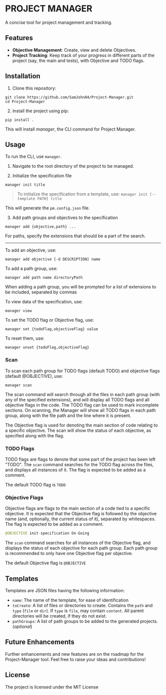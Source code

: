 # PROJECT MANAGER

A concise tool for project management and tracking.


## Features

- **Objective Management**: Create, view and delete Objectives.
- **Project Tracking**: Keep track of your progress in different parts of the project (say, the main and tests), with Objective and TODO flags.

## Installation

1. Clone this repository:

```commandline
git clone https://github.com/SamJohn04/Project-Manager.git
cd Project-Manager
```

2. Install the project using pip:
```commandline
pip install .
```

This will install *manager*, the CLI command for Project Manager.

## Usage

To run the CLI, use `manager`.

1. Navigate to the root directory of the project to be managed.

2. Initialize the specification file
```commandline
manager init title
```

> To initialize the specification from a template, use:
> `manager init [--template PATH] title`

This will generate the `pm.config.json` file.

3. Add path groups and objectives to the specification
```commandline
manager add {objective,path} ...
```

For paths, specify the extensions that should be a part of the search.

---

To add an objective, use:
```commandline
manager add objective [-d DESCRIPTION] name
```

To add a path group, use:
```commandline
manager add path name directoryPath
```
When adding a path group, you will be prompted for a list of extensions to be included, separated by commas

To view data of the specification, use:
```commandline
manager view
```

To set the TODO flag or Objective flag, use:
```commandline
manager set {todoFlag,objectiveFlag} value
```

To reset them, use:
```commandline
manager unset {todoFlag,objectiveFlag}
```

### Scan

To scan each path group for TODO flags (default TODO) and objective flags (default @OBJECTIVE), use:

```commandline
manager scan
```

The scan command will search through all the files in each path group (with any of the specified extensions), and will display all TODO flags and all objective flags in the code.
The TODO flag can be used to mark incomplete sections. On scanning, the Manager will show all TODO flags in each path group, along with the file path and the line where it is present.

The Objective flag is used for denoting the main section of code relating to a specific objective. The scan will show the status of each objective, as specified along with the flag.

### TODO Flags

TODO flags are flags to denote that some part of the project has been left "TODO".
The `scan` command searches for the TODO flag across the files, and displays all instances of it.
The flag is expected to be added as a comment.

The default TODO flag is `TODO`

### Objective Flags

Objective flags are flags to the main section of a code tied to a specific objective.
It is expected that the Objective flag is followed by the objective name (and, optionally, the current status of it), separated by whitespaces.
The flag is expected to be added as a comment.


```python
@OBJECTIVE init-specification On-Going
```

The `scan` command searches for all instances of the Objective flag, and displays the status of each objective for each path group.
Each path group is recommended to only have one Objective flag per objective.

The default Objective flag is `@OBJECTIVE`

## Templates

Templates are JSON files having the following information:

- `name`: The name of the template, for ease of identification
- `toCreate`: A list of files or directories to create. Contains the `path` and `type` (`file` or `dir`). If `type` is `file`, may contain `content`. All parent directories will be created, if they do not exist.
- `pathGroups`: A list of path groups to be added to the generated projects. (*optional*)

## Future Enhancements

Further enhancements and new features are on the roadmap for the Project-Manager tool. Feel free to raise your ideas and contributions!


## License

The project is licensed under the MIT License

